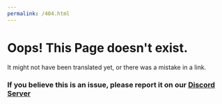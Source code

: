 ```yaml
---
permalink: /404.html
---
```


# Oops! This Page doesn't exist.

It might not have been translated yet, or there was a mistake in a link.

### If you believe this is an issue, please report it on our [Discord Server](https://discord.gg/eXzrZSx)
